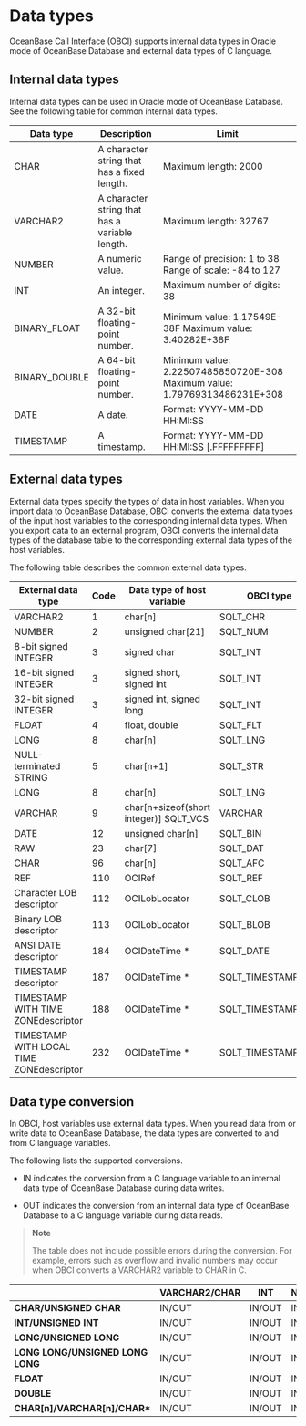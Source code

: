 # Data types

OceanBase Call Interface (OBCI) supports internal data types in Oracle mode of OceanBase Database and external data types of C language.

## Internal data types

Internal data types can be used in Oracle mode of OceanBase Database. See the following table for common internal data types.

|   Data type    |                  Description                   |                                           Limit                                            |
|---------------|------------------------------------------------|--------------------------------------------------------------------------------------------|
| CHAR          | A character string that has a fixed length.    | Maximum length: 2000                                                                       |
| VARCHAR2      | A character string that has a variable length. | Maximum length: 32767                                                                      |
| NUMBER        | A numeric value.                               | Range of precision: 1 to 38  Range of scale: -84 to 127                    |
| INT           | An integer.                                    | Maximum number of digits: 38                                                               |
| BINARY_FLOAT  | A 32-bit floating-point number.                | Minimum value: 1.17549E-38F  Maximum value: 3.40282E+38F                   |
| BINARY_DOUBLE | A 64-bit floating-point number.                | Minimum value: 2.22507485850720E-308  Maximum value: 1.79769313486231E+308 |
| DATE          | A date.                                        | Format: YYYY-MM-DD HH:MI:SS                                                                |
| TIMESTAMP     | A timestamp.                                   | Format: YYYY-MM-DD HH:MI:SS \[.FFFFFFFFF\]                                                 |

## External data types

External data types specify the types of data in host variables. When you import data to OceanBase Database, OBCI converts the external data types of the input host variables to the corresponding internal data types. When you export data to an external program, OBCI converts the internal data types of the database table to the corresponding external data types of the host variables.

The following table describes the common external data types.

|            External data type            | Code |        Data type of host variable        |     OBCI type      |
|------------------------------------------|------|------------------------------------------|--------------------|
| VARCHAR2                                 | 1    | char\[n\]                                | SQLT_CHR           |
| NUMBER                                   | 2    | unsigned char\[21\]                      | SQLT_NUM           |
| 8-bit signed INTEGER                     | 3    | signed char                              | SQLT_INT           |
| 16-bit signed INTEGER                    | 3    | signed short, signed int                 | SQLT_INT           |
| 32-bit signed INTEGER                    | 3    | signed int, signed long                  | SQLT_INT           |
| FLOAT                                    | 4    | float, double                            | SQLT_FLT           |
| LONG                                     | 8    | char\[n\]                                | SQLT_LNG           |
| NULL-terminated STRING                   | 5    | char\[n+1\]                              | SQLT_STR           |
| LONG                                     | 8    | char\[n\]                                | SQLT_LNG           |
| VARCHAR                                  | 9    | char\[n+sizeof(short integer)\] SQLT_VCS | VARCHAR            |
| DATE                                     | 12   | unsigned char\[n\]                       | SQLT_BIN           |
| RAW                                      | 23   | char\[7\]                                | SQLT_DAT           |
| CHAR                                     | 96   | char\[n\]                                | SQLT_AFC           |
| REF                                      | 110  | OCIRef                                   | SQLT_REF           |
| Character LOB descriptor                 | 112  | OCILobLocator                            | SQLT_CLOB          |
| Binary LOB descriptor                    | 113  | OCILobLocator                            | SQLT_BLOB          |
| ANSI DATE descriptor                     | 184  | OCIDateTime \*                           | SQLT_DATE          |
| TIMESTAMP descriptor                     | 187  | OCIDateTime \*                           | SQLT_TIMESTAMP     |
| TIMESTAMP WITH TIME ZONEdescriptor       | 188  | OCIDateTime \*                           | SQLT_TIMESTAMP_TZ  |
| TIMESTAMP WITH LOCAL TIME ZONEdescriptor | 232  | OCIDateTime \*                           | SQLT_TIMESTAMP_LTZ |

## Data type conversion

In OBCI, host variables use external data types. When you read data from or write data to OceanBase Database, the data types are converted to and from C language variables.

The following lists the supported conversions.

* IN indicates the conversion from a C language variable to an internal data type of OceanBase Database during data writes.

* OUT indicates the conversion from an internal data type of OceanBase Database to a C language variable during data reads.

> **Note**
>
> The table does not include possible errors during the conversion. For example, errors such as overflow and invalid numbers may occur when OBCI converts a VARCHAR2 variable to CHAR in C.

|                                   | **VARCHAR2/CHAR** | **INT** | **NUMBER** | **FLOAT** | **BINARY_FLOAT** | **BINARY_DOUBLE** | **DATE** | **TIMESTAMP** |
|-----------------------------------|-------------------|---------|------------|-----------|------------------|-------------------|----------|---------------|
| **CHAR/UNSIGNED CHAR**            | IN/OUT            | IN/OUT  | IN/OUT     | IN/OUT    | IN/OUT           | IN/OUT            |          |               |
| **INT/UNSIGNED INT**              | IN/OUT            | IN/OUT  | IN/OUT     | IN/OUT    | IN/OUT           | IN/OUT            |          |               |
| **LONG/UNSIGNED LONG**            | IN/OUT            | IN/OUT  | IN/OUT     | IN/OUT    | IN/OUT           | IN/OUT            |          |               |
| **LONG LONG/UNSIGNED LONG LONG**  | IN/OUT            | IN/OUT  | IN/OUT     | IN/OUT    | IN/OUT           | IN/OUT            |          |               |
| **FLOAT**                         | IN/OUT            | IN/OUT  | IN/OUT     | IN/OUT    | IN/OUT           | IN/OUT            |          |               |
| **DOUBLE**                        | IN/OUT            | IN/OUT  | IN/OUT     | IN/OUT    | IN/OUT           | IN/OUT            |          |               |
| **CHAR\[n\]/VARCHAR\[n\]/CHAR\*** | IN/OUT            | IN/OUT  | IN/OUT     | IN/OUT    | IN/OUT           | IN/OUT            | IN/OUT   | IN            |
